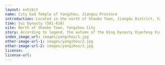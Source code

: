 ```yaml
---
layout: exhibit
name: City God Temple of Yangzhou, Jiangsu Province
introduction: Located in the north of Shaobo Town, Jiangdu District, Yangzhou City, Jiangsu Province, a temple built in the third year of the Ming dynasty Hongwu. The original salt search, the Ming season moved to Yizheng, the town donated funds to the site to build a temple to city god.
time: Sui Dynasty (581-618)
site: North of Shaobo Town, Yangzhou City
story: According to legend, the autumn of the Qing Dynasty Xianfeng Xinhai year, it is Shaobo Lake surge, coupled with the west wind pounding dike, Cangxiang meandering south, the work has collapsed, the dike breach, the lake gushed to the town, the town panic, suspected of being fish in the belly of the thing. Suddenly upstream there are hundreds of bushes, integrated bundle since the blockage of the breach, so the six locks of the east of the breach opened by no one to block, so that the town people safe. The night before, people in the west of the town saw a lantern ball going north and south of the dike, I do not know what happened. On the lanterns, the words "Lingtongbo" were faintly visible. The next day, the people in the western part of town told what they had seen the night before, and realized that it was the city god who had revealed his spirit.
index_image_url: images/yangzhou/1.jpg
other-image-url-1: images/yangzhou/2.jpg
other-image-url-2: images/yangzhou/3.jpg
license:
license-url:
---
```

